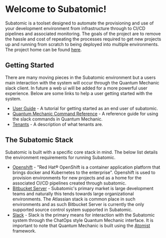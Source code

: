 # **Welcome to Subatomic!**

Subatomic is a toolset designed to automate the provisioning and use of your development environment from infrastructure through to CI/CD pipelines and associated monitoring. The goals of the project are to remove the hassle and cost of repeating the processes required to get new projects up and running from scratch to being deployed into multiple environments. The project home can be found [here](https://github.com/absa-subatomic).

## **Getting Started**
There are many moving pieces in the Subatomic environment but a users main interaction with the system will occur through the Quantum Mechanic slack client. In future a web ui will be added for a more powerful user experience. Below are some links to help a user getting started with the system.

* [User Guide](user-guide/overview.md) - A tutorial for getting started as an end user of subatomic.
* [Quantum Mechanic Command Reference](quantum-mechanic/command-reference.md) - A reference guide for using the slack commands in Quantum Mechanic.
* [Tenants](tenants.md) - A description of what tenants are.

## **The Subatomic Stack**
Subatomic is built with a specific core stack in mind. The below list details the environment requirements for running Subatomic.

* [Openshift](https://www.openshift.com/) - "Red Hat® OpenShift is a container application platform that brings docker and Kubernetes to the enterprise". Openshift is used to provision environments for new projects and as a home for the associated CI/CD pipelines created through subatomic.
* [Bitbucket Server](https://www.atlassian.com/software/bitbucket/server) - Subatomic's primary market is large development teams and naturally this tends towards large organizational environments. The Atlassian stack is common place in such environments and as such Bitbucket Server is currently the only supported source control system supported in Subatomic.
* [Slack](https://slack.com/) - Slack is the primary means for interaction with the Subatomic system through the ChatOps style Quantum Mechanic interface. It is important to note that Quantum Mechanic is built using the [Atomist](https://atomist.com/) framework.
